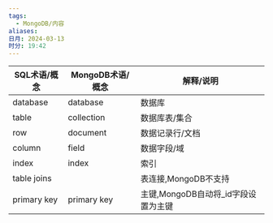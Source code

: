 ```yaml
---
tags:
  - MongoDB/内容
aliases: 
日月: 2024-03-13
时分: 19:42
---
```


|SQL术语/概念|MongoDB术语/概念|解释/说明|
|---|---|---|
|database|database|数据库|
|table|collection|数据库表/集合|
|row|document|数据记录行/文档|
|column|field|数据字段/域|
|index|index|索引|
|table joins||表连接,MongoDB不支持|
|primary key|primary key|主键,MongoDB自动将_id字段设置为主键|
